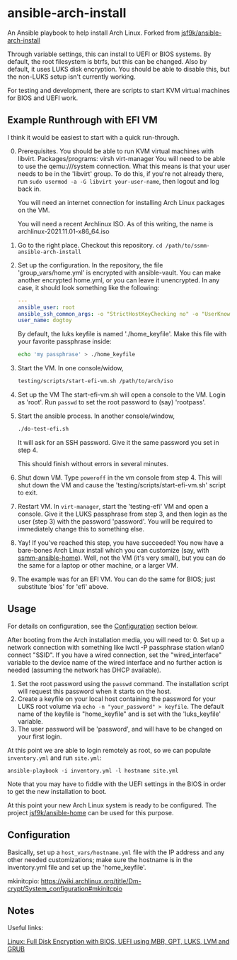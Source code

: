 # ansible-arch-install #

An Ansible playbook to help install Arch Linux. Forked from
[jsf9k/ansible-arch-install](https://github.com/jsf9k/ansible-arch-install)

Through variable settings, this can install to UEFI or BIOS systems.
By default, the root filesystem is btrfs, but this can be changed.
Also by default, it uses LUKS disk encryption. You should be able to
disable this, but the non-LUKS setup isn't currently working.

For testing and development, there are scripts to start KVM virtual
machines for BIOS and UEFI work.

## Example Runthrough with EFI VM ##

I think it would be easiest to start with a quick run-through.

0. Prerequisites.
   You should be able to run KVM virtual machines with libvirt.
   Packages/programs:
       virsh
       virt-manager
   You will need to be able to use the qemu:///system connection. What
   this means is that your user needs to be in the 'libvirt' group. To
   do this, if you're not already there, run
   `sudo usermod -a -G libvirt your-user-name`, then logout and log
   back in.
   
   You will need an internet connection for installing Arch Linux
   packages on the VM.
   
   You will need a recent Archlinux ISO. As of this writing, the name
   is archlinux-2021.11.01-x86_64.iso
   
1. Go to the right place.
   Checkout this repository.
   `cd /path/to/ssmm-ansible-arch-install`

2. Set up the configuration.
   In the repository, the file 'group_vars/home.yml' is encrypted with
   ansible-vault. You can make another encrypted home.yml, or you can
   leave it unencrypted. In any case, it should look something like
   the following:
   
   ```yaml
   ---
   ansible_user: root
   ansible_ssh_common_args: -o "StrictHostKeyChecking no" -o "UserKnownHostsFile /dev/null"
   user_name: dogtoy
   ```
   
   By default, the luks keyfile is named './home_keyfile'. Make this
   file with your favorite passphrase inside:
   ```bash
   echo 'my passphrase' > ./home_keyfile
   ```

3. Start the VM.
   In one console/widow,
   ```bash
   testing/scripts/start-efi-vm.sh /path/to/arch/iso
   ```
   
4. Set up the VM
   The start-efi-vm.sh will open a console to the VM. Login as
   'root'. Run `passwd` to set the root password to (say) 'rootpass'.

5. Start the ansible process.
   In another console/window,
   ```bash
   ./do-test-efi.sh
   ```
   It will ask for an SSH password. Give it the same password you set
   in step 4.

   This should finish without errors in several minutes.
   
6. Shut down VM.
   Type `poweroff` in the vm console from step 4. This will shut down
   the VM and cause the 'testing/scripts/start-efi-vm.sh' script to
   exit.
   
7. Restart VM.
   In `virt-manager`, start the 'testing-efi' VM and open a console.
   Give it the LUKS passphrase from step 3, and then login as the user
   (step 3) with the password 'password'. You will be required to
   immediately change this to something else.
   
8. Yay!
   If you've reached this step, you have succeeded! You now have a
   bare-bones Arch Linux install which you can customize (say, with
   [ssmm-ansible-home](https://github.com/sesamemucho/ssmm-ansible-home)).
   Well, not the VM (it's very small), but you can do the same for a
   laptop or other machine, or a larger VM.
   
9. The example was for an EFI VM. You can do the same for BIOS; just
   substitute 'bios' for 'efi' above.

## Usage ##

For details on configuration, see the [Configuration](#configuration) section below.

After booting from the Arch installation media, you will need to:
0. Set up a network connection with something like
   iwctl -P passphrase station wlan0 connect "SSID". If you have a
   wired connection, set the "wired_interface" variable to the device
   name of the wired interface and no further action is needed
   (assuming the network has DHCP available).
1. Set the root password using the `passwd` command. The installation
   script will request this password when it starts on the host.
2. Create a keyfile on your local host containing the password for
   your LUKS root volume via `echo -n "your_password" > keyfile`. The
   default name of the keyfile is "home_keyfile" and is set with the
   'luks_keyfile' variable.
3. The user password will be 'password', and will have to be changed
   on your first login.

At this point we are able to login remotely as root, so we can
populate `inventory.yml` and run `site.yml`:

```console
ansible-playbook -i inventory.yml -l hostname site.yml
```

Note that you may have to fiddle with the UEFI settings in the BIOS in
order to get the new installation to boot.

At this point your new Arch Linux system is ready to be configured.
The project
[jsf9k/ansible-home](https://github.com/jsf9k/ansible-home) can be
used for this purpose.

## Configuration ##

Basically, set up a `host_vars/hostname.yml` file with the IP address
and any other needed customizations; make sure the hostname is in the
inventory.yml file and set up the 'home_keyfile'.

mkinitcpio:
https://wiki.archlinux.org/title/Dm-crypt/System_configuration#mkinitcpio

## Notes ##

Useful links:

[Linux: Full Disk Encryption with BIOS, UEFI using MBR, GPT, LUKS, LVM and GRUB](https://www.rohlix.eu/post/linux-disk-encryption-with-bios-uefi-using-mbr-gpt-luks-lvm-and-grub/)

